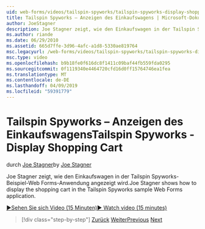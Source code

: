 ```yaml
---
uid: web-forms/videos/tailspin-spyworks/tailspin-spyworks-display-shopping-cart
title: Tailspin Spyworks – Anzeigen des Einkaufswagens | Microsoft-Dokumentation
author: JoeStagner
description: Joe Stagner zeigt, wie den Einkaufswagen in der Tailspin Spyworks-Beispiel-Web Forms-Anwendung angezeigt wird.
ms.author: riande
ms.date: 06/29/2010
ms.assetid: 665d7ffe-3d96-4afc-a1d8-5330ae819764
msc.legacyurl: /web-forms/videos/tailspin-spyworks/tailspin-spyworks-display-shopping-cart
msc.type: video
ms.openlocfilehash: b9b18fe0f616dc8f1411c09baf44fb559fda0295
ms.sourcegitcommit: 0f1119340e4464720cfd16d0ff15764746ea1fea
ms.translationtype: MT
ms.contentlocale: de-DE
ms.lasthandoff: 04/09/2019
ms.locfileid: "59391779"
---
```

# <a name="tailspin-spyworks---display-shopping-cart"></a><span data-ttu-id="d135c-103">Tailspin Spyworks – Anzeigen des Einkaufswagens</span><span class="sxs-lookup"><span data-stu-id="d135c-103">Tailspin Spyworks - Display Shopping Cart</span></span>

<span data-ttu-id="d135c-104">durch [Joe Stagner](https://github.com/JoeStagner)</span><span class="sxs-lookup"><span data-stu-id="d135c-104">by [Joe Stagner](https://github.com/JoeStagner)</span></span>

<span data-ttu-id="d135c-105">Joe Stagner zeigt, wie den Einkaufswagen in der Tailspin Spyworks-Beispiel-Web Forms-Anwendung angezeigt wird.</span><span class="sxs-lookup"><span data-stu-id="d135c-105">Joe Stagner shows how to display the shopping cart in the Tailspin Spyworks sample Web Forms application.</span></span>

[<span data-ttu-id="d135c-106">&#9654;Sehen Sie sich Video (15 Minuten)</span><span class="sxs-lookup"><span data-stu-id="d135c-106">&#9654; Watch video (15 minutes)</span></span>](https://channel9.msdn.com/Blogs/ASP-NET-Site-Videos/tailspin-spyworks-display-shopping-cart)

> [!div class="step-by-step"]
> <span data-ttu-id="d135c-107">[Zurück](tailspin-spyworks-adding-items-to-the-shopping-cart.md)
> [Weiter](tailspin-spyworks-update-the-shopping-cart.md)</span><span class="sxs-lookup"><span data-stu-id="d135c-107">[Previous](tailspin-spyworks-adding-items-to-the-shopping-cart.md)
[Next](tailspin-spyworks-update-the-shopping-cart.md)</span></span>
